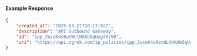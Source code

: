 <!-- Code generated for API Clients. DO NOT EDIT. -->

#### Example Response

```json
{
	"created_at": "2025-03-21T10:17:02Z",
	"description": "API Outbound Gateway",
	"id": "ipp_2uceK4s0atWLtHXAbSqUagtXiVQ",
	"uri": "https://api.ngrok.com/ip_policies/ipp_2uceK4s0atWLtHXAbSqUagtXiVQ"
}
```

